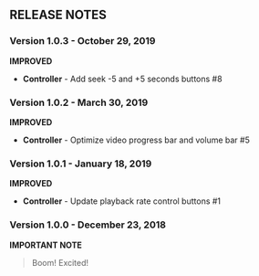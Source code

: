 ## RELEASE NOTES

### Version 1.0.3 - October 29, 2019

**IMPROVED**
- **Controller** - Add seek -5 and +5 seconds buttons #8

### Version 1.0.2 - March 30, 2019

**IMPROVED**
- **Controller** - Optimize video progress bar and volume bar #5

### Version 1.0.1 - January 18, 2019

**IMPROVED**
- **Controller** - Update playback rate control buttons #1

### Version 1.0.0 - December 23, 2018

**IMPORTANT NOTE**
> Boom! Excited!

